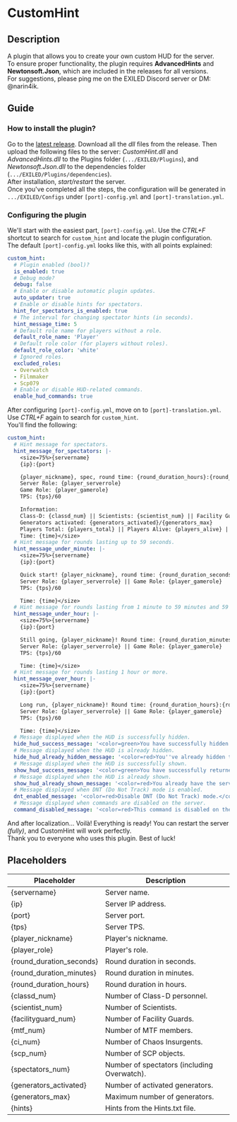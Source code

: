 # CustomHint
## Description
A plugin that allows you to create your own custom HUD for the server.  
To ensure proper functionality, the plugin requires **AdvancedHints** and **Newtonsoft.Json**, which are included in the releases for all versions.  
For suggestions, please ping me on the EXILED Discord server or DM: @narin4ik.  

## Guide

### How to install the plugin?
Go to the [latest release](https://github.com/BTF-SCPSL/CustomHint/releases). Download all the *dll* files from the release. Then upload the following files to the server: *CustomHint.dll* and *AdvancedHints.dll* to the Plugins folder (`.../EXILED/Plugins`), and *Newtonsoft.Json.dll* to the dependencies folder (`.../EXILED/Plugins/dependencies`).  
After installation, *start/restart* the server.  
Once you've completed all the steps, the configuration will be generated in `.../EXILED/Configs` under `[port]-config.yml` and `[port]-translation.yml`.

### Configuring the plugin
We'll start with the easiest part, `[port]-config.yml`. Use the *CTRL+F* shortcut to search for `custom_hint` and locate the plugin configuration.  
The default `[port]-config.yml` looks like this, with all points explained:
```yaml
custom_hint:
  # Plugin enabled (bool)?
  is_enabled: true
  # Debug mode?
  debug: false
  # Enable or disable automatic plugin updates.
  auto_updater: true
  # Enable or disable hints for spectators.
  hint_for_spectators_is_enabled: true
  # The interval for changing spectator hints (in seconds).
  hint_message_time: 5
  # Default role name for players without a role.
  default_role_name: 'Player'
  # Default role color (for players without roles).
  default_role_color: 'white'
  # Ignored roles.
  excluded_roles:
  - Overwatch
  - Filmmaker
  - Scp079
  # Enable or disable HUD-related commands.
  enable_hud_commands: true
```
After configuring `[port]-config.yml`, move on to `[port]-translation.yml`. Use *CTRL+F* again to search for `custom_hint`.  
You'll find the following:
```yaml
custom_hint:
  # Hint message for spectators.
  hint_message_for_spectators: |-
    <size=75%>{servername}
    {ip}:{port}

    {player_nickname}, spec, round time: {round_duration_hours}:{round_duration_minutes}:{round_duration_seconds}.
    Server Role: {player_serverrole}
    Game Role: {player_gamerole}
    TPS: {tps}/60

    Information:
    Class-D: {classd_num} || Scientists: {scientist_num} || Facility Guards: {facilityguard_num} || MTF: {mtf_num}
    Generators activated: {generators_activated}/{generators_max}
    Players Total: {players_total} || Players Alive: {players_alive} || SCPs Alive: {scp_alive}
    Time: {time}</size>
  # Hint message for rounds lasting up to 59 seconds.
  hint_message_under_minute: |-
    <size=75%>{servername}
    {ip}:{port}

    Quick start! {player_nickname}, round time: {round_duration_seconds}s.
    Server Role: {player_serverrole} || Game Role: {player_gamerole}
    TPS: {tps}/60

    Time: {time}</size>
  # Hint message for rounds lasting from 1 minute to 59 minutes and 59 seconds.
  hint_message_under_hour: |-
    <size=75%>{servername}
    {ip}:{port}

    Still going, {player_nickname}! Round time: {round_duration_minutes}:{round_duration_seconds}.
    Server Role: {player_serverrole} || Game Role: {player_gamerole}
    TPS: {tps}/60

    Time: {time}</size>
  # Hint message for rounds lasting 1 hour or more.
  hint_message_over_hour: |-
    <size=75%>{servername}
    {ip}:{port}

    Long run, {player_nickname}! Round time: {round_duration_hours}:{round_duration_minutes}:{round_duration_seconds}.
    Server Role: {player_serverrole} || Game Role: {player_gamerole}
    TPS: {tps}/60

    Time: {time}</size>
  # Message displayed when the HUD is successfully hidden.
  hide_hud_success_message: '<color=green>You have successfully hidden the server HUD! To get the HUD back, use .showhud</color>'
  # Message displayed when the HUD is already hidden.
  hide_hud_already_hidden_message: '<color=red>You''ve already hidden the HUD server.</color>'
  # Message displayed when the HUD is successfully shown.
  show_hud_success_message: '<color=green>You have successfully returned the server HUD! To hide again, use .hidehud</color>'
  # Message displayed when the HUD is already shown.
  show_hud_already_shown_message: '<color=red>You already have the server HUD displayed.</color>'
  # Message displayed when DNT (Do Not Track) mode is enabled.
  dnt_enabled_message: '<color=red>Disable DNT (Do Not Track) mode.</color>'
  # Message displayed when commands are disabled on the server.
  command_disabled_message: '<color=red>This command is disabled on the server.</color>'
```
And after localization... Voilà! Everything is ready! You can restart the server *(fully)*, and CustomHint will work perfectly.  
Thank you to everyone who uses this plugin. Best of luck!  

## Placeholders
| Placeholder            | Description                           |
| ---------------------- | ------------------------------------- |
| {servername}           | Server name.                         |
| {ip}                   | Server IP address.                   |
| {port}                 | Server port.                         |
| {tps}                  | Server TPS.                          |
| {player_nickname}      | Player's nickname.                   |
| {player_role}          | Player's role.                       |
| {round_duration_seconds}| Round duration in seconds.           |
| {round_duration_minutes}| Round duration in minutes.           |
| {round_duration_hours} | Round duration in hours.             |
| {classd_num}           | Number of Class-D personnel.         |
| {scientist_num}        | Number of Scientists.                |
| {facilityguard_num}    | Number of Facility Guards.           |
| {mtf_num}              | Number of MTF members.               |
| {ci_num}               | Number of Chaos Insurgents.          |
| {scp_num}              | Number of SCP objects.               |
| {spectators_num}       | Number of spectators (including Overwatch). |
| {generators_activated} | Number of activated generators.       |
| {generators_max}       | Maximum number of generators.         |
| {hints}                | Hints from the Hints.txt file.        |
